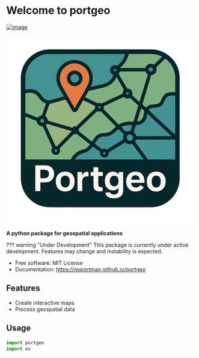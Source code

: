 # Welcome to portgeo


[![image](https://img.shields.io/pypi/v/portgeo.svg)](https://pypi.python.org/pypi/portgeo)


![image](assets/images/logo.png)

**A python package for geospatial applications**

??? warning "Under Development"
    This package is currently under active development. Features may change and instability is expected.

-   Free software: MIT License
-   Documentation: <https://noportman.github.io/portgeo>

## Features

-   Create interactive maps
-   Process geospatial data

## Usage

```python
import portgeo
import os
```
